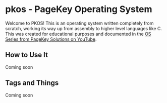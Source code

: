 # pkos - PageKey Operating System

Welcome to PKOS! This is an operating system written completely from scratch, working its way up from assembly to higher level languages like C. This was created for educational purposes and documented in the [OS Series from PageKey Solutions on YouTube](https://www.youtube.com/watch?v=NtZzb9ZJ5Fo&list=PL3Kz_hCNpKSTFCTJtP4-9mkYDVM7rAprW).

## How to Use It

Coming soon

## Tags and Things

Coming soon
